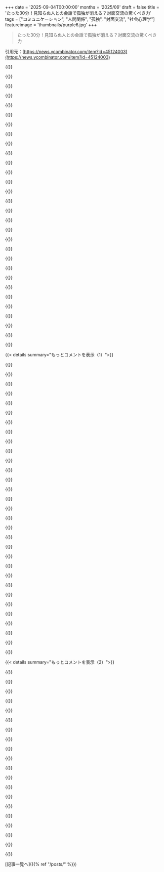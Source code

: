 +++
date = '2025-09-04T00:00:00'
months = '2025/09'
draft = false
title = 'たった30分！見知らぬ人との会話で孤独が消える？対面交流の驚くべき力'
tags = ["コミュニケーション", "人間関係", "孤独", "対面交流", "社会心理学"]
featureimage = 'thumbnails/purple6.jpg'
+++

> たった30分！見知らぬ人との会話で孤独が消える？対面交流の驚くべき力

引用元：[https://news.ycombinator.com/item?id=45124003](https://news.ycombinator.com/item?id=45124003)




{{<matomeQuote body="ネットだとすぐ口論になるけど、現実ではそんなこと滅多にないよ。<br>見知らぬ人と話すべきだね。僕はいつも上手くいってるし、ほとんどの人は温かい。面と向かって話すと、心の秘密を打ち明けてくれる面白い効果もあるんだ（シリアルキラーに会って打ち明けられたこともあったな、へへ）。<br>意見が違う時も対面の方が楽。だから、みんな人と話す練習してごらん。今の世の中の問題の多くは孤独が原因だよ。" userName="lordnacho" createdAt="2025/09/04 10:57:20" color="#38d3d3">}}




{{<matomeQuote body="遠隔コミュニケーションには「非人間化」の側面が絶対あるよね。リアルタイムじゃない通信だと特に人間性が失われる。応答を考える時間があることで、相手を“人間”として受け入れにくくなるんだ。<br>僕は実際に何人もの殺人犯に会ったことがあるし、これからも会うんだろうね。友達と呼んでる人もいるくらいだよ。あの話は面白いし、本当だと信じるよ。もっと信じられない真実をたくさん聞いてきたからね。" userName="ChrisMarshallNY" createdAt="2025/09/04 12:58:52" color="#785bff">}}




{{<matomeQuote body="オンライン対話の非人間化ってさ、匿名性のせいなの？ それとも他にもっと理由があるのかな？" userName="sentinelsignal" createdAt="2025/09/04 13:10:40" color="">}}




{{<matomeQuote body="「シリアルキラーに会って打ち明けられた」って話、ぜひ詳しく聞きたいな！" userName="karmakurtisaani" createdAt="2025/09/04 11:12:35" color="">}}




{{<matomeQuote body="オンラインでの非人間化は、「都市効果」の誇張だと思うな。都会だと見知らぬ人には警戒するけど、北極や田舎なら話すよね。SNSも友達を作る場から敵を作る場に変わった感じ。仲間との結束が嫌悪感を通じて深まるのは昔からあるけど、ネットだとそれが増幅されちゃうんだ。" userName="pjc50" createdAt="2025/09/04 13:39:15" color="#38d3d3">}}




{{<matomeQuote body="いや、匿名性のせいじゃないと思うな。Facebook、LinkedIn、Nextdoorで実名なのにめちゃくちゃ過激でヘイトに満ちた投稿してる人、たくさんいるじゃん。" userName="subscribed" createdAt="2025/09/04 13:32:59" color="#ff33a1">}}




{{<matomeQuote body="研修医の頃、ロンドンからの帰り道でタクシーに乗ったんだ。<br>運転手とサッカーの話で盛り上がったんだけど、突然「もし誰か殺して死体処理するならどうする？」って聞かれたんだ。驚いたけど、適当に答えたよ。<br>数年後、ニュースで同じ町で複数の女性を殺害したタクシードライバーが逮捕されたのを見たんだ。体を埋めた場所もバラバラで。あの時の運転手と同じだって確信したよ。" userName="lordnacho" createdAt="2025/09/04 11:31:01" color="#785bff">}}




{{<matomeQuote body="「非人間化」っていう表現はあまり適切じゃないな。元々人間化なんてされてなかったんだから。<br>ユーザー視点では、そこに人間はいない。もし裏側が十分高性能なLLMに置き換わっても、ユーザー体験は何も変わらないだろうね。オンラインでの議論は、また別の目的のためのツールなんだよ。" userName="9rx" createdAt="2025/09/04 13:23:20" color="#ff5733">}}




{{<matomeQuote body="僕もそう思う。感情的なつながりがなくなるんだよね。ある一定の時間の後にそれが自然と起きるんだ（どれくらいの時間かっていうのは面白い研究になりそうだけど）。" userName="ChrisMarshallNY" createdAt="2025/09/04 13:53:12" color="">}}




{{<matomeQuote body="オンラインだと誰かに見られてる感じで、皮肉とか点数稼ぎになっちゃうけど、対面ならただ人間同士としてその瞬間を乗り越えようとするだけだよな。" userName="RataNova" createdAt="2025/09/04 11:16:49" color="#ff33a1">}}




{{<matomeQuote body="都市効果ってSuburbiaの理想化じゃない？俺も含めて、人は好きなものに偏るんだよ。俺は都市が好きだから交流もポジティブ。憎しみによる繋がりって話は面白いけど、都市に繋がりは感じないな。むしろSuburbiaの分離が憎しみの元だと思うよ。" userName="pastage" createdAt="2025/09/04 19:55:26" color="">}}




{{<matomeQuote body="「フライトで隣の人が離婚話してくれた、セラピーみたいに」って例、すぐ飽きるし、感情をぶつけられてるみたいで疲れるんだよな。" userName="chasd00" createdAt="2025/09/04 15:03:55" color="">}}




{{<matomeQuote body="感情的な繋がりがなくなると憎しみとかDehumanizationがなくなるって意見には反対。そんな交流全部感情的だし、むしろ相手の反応を考えない方が感情は燃え上がる。これって「Flame Wars」って言うだろ、「Analytical Wars」じゃないんだから。" userName="altruios" createdAt="2025/09/04 15:55:01" color="#38d3d3">}}




{{<matomeQuote body="OmegleみたいなRandom-chat Websitesが面白い比較対象だよな。俺もたくさん使ってたけど、一人とペアになるから観客はいない。テキストだけだったけど「見知らぬ人との30分」みたいな研究に近かった。罵り合いもあったけど、深い話になる方が多かったよ。<br>Usenetも別の比較対象。HNみたいに点数稼ぎはないけど、Flame Warsはあったらしい。Usenet経験者いる？現代のXとかRedditと比べてどうだった？特に「Eternal September」後のUsenetが気になるね。あと、4chanみたいな完全匿名だと、守るべきPersonaが少ないから点数稼ぎも少ないかも？" userName="0xDEAFBEAD" createdAt="2025/09/04 19:43:28" color="#38d3d3">}}




{{<matomeQuote body="もし人気の少ないOnline RPGの隅っこで彼らに会ったらどうなると思う？" userName="card_zero" createdAt="2025/09/04 14:11:22" color="">}}




{{<matomeQuote body="都市での交流ってほとんどが無関心だよな。Subwayでたくさんの人とすれ違っても、交流とは思わないでしょ。ただお互い無視するだけ。Wildernessで会った時とは違うよな。" userName="pjc50" createdAt="2025/09/04 21:57:46" color="">}}




{{<matomeQuote body="人って自分の世界に閉じこもる「Bubble Effect」ってのがあるんだ。車を運転すると、他の人への態度が変わって「Road Rage」が起きるのと似た感じだね。" userName="rapnie" createdAt="2025/09/04 16:39:55" color="#ff5c5c">}}




{{<matomeQuote body="俺が言ってるのは感情的な繋がりだよ。君が言ってるのは、繋がりがなくなった時に自分の中で起こる内向きなことみたいだね。Analyticalなことって、感情的な繋がりの喪失なんだ。" userName="ChrisMarshallNY" createdAt="2025/09/04 17:03:07" color="">}}




{{<matomeQuote body="Deep Southに住んでるんだけど、表面的には親切でも本音はヘイトや人種差別まみれの人もいるんだよね。そういう人との会話は精神的にきついから、いつでも立ち去る準備はしてる。対面交流が良いとは限らないってこと。" userName="sixothree" createdAt="2025/09/04 15:24:44" color="#45d325">}}




{{<matomeQuote body="「世界のほとんどの問題は孤独」って意見あるけど、世界をダメにしてる人たちが信じる奇妙な理論はもっとたくさんあると思うよ。Jerry Springerも自分とは関係ない世界の破滅論を語ってたのが面白かったな。" userName="alexashka" createdAt="2025/09/04 19:32:30" color="">}}




{{<matomeQuote body="見知らぬ人と話して問題なかった、って言うけど、俺はシリアルキラーに会って、どうやって死体を処理するか聞かれたんだよ。女だったらもっとひどい目にあったかもね。失礼なオンラインの相手の方が、死体の処理法を聞いてくるシリアルキラーよりずっとマシ！" userName="ipaddr" createdAt="2025/09/04 12:23:20" color="#ff5c5c">}}




{{<matomeQuote body="対面だと意見の食い違いが収まりやすいって言うけど、俺はリアルの方が不愉快な人間になりがちだな。ネットだとじっくり考えて投稿できるから衝動的にならないし、ネットポイントのために議論を深める。でもリアルだと相手を馬鹿だと思って、理屈じゃなく感情的にぶつかっちゃうことが多いんだよね。" userName="aleph_minus_one" createdAt="2025/09/04 14:45:07" color="#785bff">}}




{{<matomeQuote body="インターネットでのやり取りが全部ソロ活動って発想はなかったな。すごく考えさせられる。" userName="jv22222" createdAt="2025/09/04 15:44:46" color="">}}




{{<matomeQuote body="都市における共通のヘイト、って話が理解できないな。都市は色んな人と交流する機会を提供してくれるし、自分の視野を広げてくれるはず。インターネットやラジオでヘイトが広がるのと一緒だよ。メガシティにも住んだし、田舎にも住んだけど、俺の経験はあなたの言う都市の姿とは全く違うな。" userName="pastage" createdAt="2025/09/05 06:29:22" color="#45d325">}}




{{<matomeQuote body="インターネットのやり取りがソロ、ってのは違うと思うな。オンラインとオフラインが繋がってる場所はたくさんあるよ。でもAIエージェントが全部自動でやってくれるようになったら、本当に私たちは互いから完全に切り離されちゃうだろうね。" userName="rapnie" createdAt="2025/09/04 16:46:33" color="#38d3d3">}}




{{<matomeQuote body="相手が本当に興味を持ってるのか、それともただ合わせてくれてるだけなのか、って見抜けるかどうかは、ほとんどの人がソーシャルキューを読むのが得意だから大丈夫でしょ。" userName="titanomachy" createdAt="2025/09/04 15:12:25" color="">}}




{{<matomeQuote body="「見知らぬ人と話して問題なかった」って言うけど、俺からしたら「問題なかった」ってどういう意味？全然うまくいった試しがないんだけど。面白い会話なんて一度もないし、気まずくて退屈な会話ばっかりだよ。" userName="cortesoft" createdAt="2025/09/04 15:16:18" color="#ff5733">}}




{{<matomeQuote body="ホロデッキのNPCと話すのと同じって言えるんじゃない？結局、顔を合わせた会話も孤独な活動なんだよ。" userName="socalgal2" createdAt="2025/09/04 21:58:46" color="">}}




{{<matomeQuote body="見知らぬ人が連続殺人鬼のフリをしてGPを驚かせようとしてたんだけど、GPはそれを信じちゃうくらい純真だったって話だね。" userName="astura" createdAt="2025/09/04 11:19:45" color="">}}




{{<matomeQuote body="社会的孤立こそが現代の大きな問題だと確信してるよ。間違った意見は正すべきだけど、世の中の憎しみの多くは孤独が原因だって、証拠がハッキリしてるんだ。<br>https://www.sciencedirect.com/science/article/pii/S235215462...<br>https://www.sciencedirect.com/science/article/pii/S027795362...<br>https://www.psychiatrist.com/news/hate-lies-and-loneliness-f..." userName="alex-moon" createdAt="2025/09/04 08:22:40" color="#ff5733">}}




{{< details summary="もっとコメントを表示（1）">}}

{{<matomeQuote body="友達と話してたんだけど、豊かな社会では孤独でいられるけど、人間は元々群れで生きる動物だから良くないんだ。現代の最大の罪は使い捨ての人間を生み出すこと。昔はパン職人みたいに、自分の仕事がコミュニティに貢献してるって実感があったけど、今の匿名企業で広告配信してる私たちはどうだろうね？" userName="999900000999" createdAt="2025/09/04 09:08:29" color="#ff33a1">}}




{{<matomeQuote body="99.9%同意！人間は社交的な動物だって、認めなくてもそうなんだ。広告には価値があるって最近知ったから、前のコメントの最後の文には同意できないな。広告が上手く機能してないと、コンサート知らなかったとか、セール逃したとか、お店が閉まったとか、ツールを知らなかったとか、ネガティブな気持ちになっちゃうよね。" userName="koliber" createdAt="2025/09/04 09:20:53" color="">}}




{{<matomeQuote body="君の意見に完全に反対じゃないけど、ちょっと自己欺瞞に近いと思うよ。広告の唯一の目的は、広告主が有利になるように消費者の購買行動を変えることだ。情報提供は偶発的なものに過ぎない。製品情報が欲しいなら、独立した第三者から得る方がずっと良いに決まってる。" userName="myrmidon" createdAt="2025/09/04 09:36:41" color="">}}




{{<matomeQuote body="これって、ソーシャルメディアサイトのせいもあるんじゃないかな？達成したことの薄っぺらい部分を見せびらかしたり、偏った意見を増幅させたりするような交流の仕方が、昔ながらの一緒に過ごす時間を奪ってるような気がするんだ。" userName="rkagerer" createdAt="2025/09/04 08:31:16" color="#ff5733">}}




{{<matomeQuote body="広告って、君の注意を奪い合うゼロサムゲームのプレイヤーなんだ。集中してるところを邪魔して、君の自主性を攻撃し、彼らが推すものに目を向けさせようとする。競争が激しいから、テキストじゃダメ、画像もダメ、動画もダメ、閉じるボタンが小さい強制的な広告が必要になる。広告主はもし可能なら、物理的に君の頭を掴んででも注目させようとするだろうね。" userName="barrkel" createdAt="2025/09/04 11:27:15" color="#785bff">}}




{{<matomeQuote body="最近の広告のやり方ってほとんど間違ってるよ！嘘もOKだし、ユーザーが興味なくても商品を押し付ける。お金のある製品が勝つし、広告製作者は人の心理を悪用して売り上げを伸ばすんだ。AIが進歩すれば、こんな問題も解決できるかもね。私のAIエージェントが、私が必要な時に邪魔されずに適切な製品を見つけてくれるようになるのを期待してるよ。" userName="narmiouh" createdAt="2025/09/04 09:38:01" color="#ff33a1">}}




{{<matomeQuote body="広告の目的はそれだけじゃないって意見には同意できないな。多くの人は広告をスパムメールとか電話と狭く捉えがちだけど、マーケティングはまず情報を与えるものなんだ。抱えてる問題の解決策や製品名、代替品なんかを教えてくれる。例えば、欲しかったプログラミングライブラリや旅行先の情報、お気に入りのWebフレームワーク、好きな飲み物のブランドだって、何らかのマーケティングで知ったはずだよ。" userName="koliber" createdAt="2025/09/04 10:14:45" color="#785bff">}}




{{<matomeQuote body="多くのウェブ広告と同じく、学校の募金やコンサートの告知なども「注意を引こう」とするものだよね。でもこれらって嫌な広告とは違う感じがする。人々は悪い広告ばかり警戒してるから、世の中にある良い広告やポジティブな広告の価値を見落としがちだよ。" userName="koliber" createdAt="2025/09/04 13:25:41" color="">}}




{{<matomeQuote body="「ソーシャルメディアが伝統的な一緒に過ごす時間を奪っている」って話だけど、ソーシャルメディアが”本当に社会的”だって思い込み自体が、リアルな社会を維持する昔ながらの方法をダメにしてるんだよ。" userName="heresie-dabord" createdAt="2025/09/04 08:39:55" color="">}}




{{<matomeQuote body="「孤独は他人といても解消されない」って話だけど、それってむしろ”疎外”って言った方がいいかもね。ハンナ・アーレントのファシズム理論にも当てはまるし。今の世の中、疎外はSNSや生活費の高騰で加速されてる。何もかもが敵対的になって、物も買えないし、お前はダメ人間だって言われる。驚くこともないでしょ？" userName="energy123" createdAt="2025/09/04 10:11:29" color="#ff5733">}}




{{<matomeQuote body="「広告は情報を提供する」って言うけど、あれは結局、商品を買わせるのが目的でしょ？会社はあなたが知ることなんて気にしてないよ。あと、プログラミングライブラリを知るのも、パッケージ検索とかであって、無理やり押し付けられる広告とは違う。コーラのCMで得られる情報なんてほとんどないし、独立したレビューの方がずっとマシだよ。" userName="Ukv" createdAt="2025/09/04 11:36:31" color="">}}




{{<matomeQuote body="あなたは”広告”を”告知”や”リスト”とごっちゃにしてる。それらが違うのは、実際に違うからだよ。広告が成功してるのは、私たちが「知らない人が心理的な手口でお金を奪う」のを当たり前だと思ってるから。みんな警戒してないのが問題なんだ。広告を避ける生活を試せば、それがどれだけ悪いか、本当に大切なものに集中できるようになるか気づくはずだ。" userName="bityard" createdAt="2025/09/04 14:47:01" color="">}}




{{<matomeQuote body="僕が歩いたり、自転車や公共交通機関を使うのが好きな理由の一つがこれだね。そうすれば、普段出会わないような人たちと会って、話せるチャンスがあるから。でも最近は、みんなスマホやイヤホンしてるから、そういう機会も減ってるけどね。" userName="CalRobert" createdAt="2025/09/04 08:57:19" color="#ff5733">}}




{{<matomeQuote body="「人々は合理的で、非合理に見える行動にも理由がある」って意見もあったけど、個人や企業が自分たちの利益のために、社会全体に有害な行動を取ることもあるよ。そういう有害な行動は法律で規制できるけど、それに気づかなかったり、力のある人が反対すると、実現までには時間がかかるんだ。" userName="Ukv" createdAt="2025/09/04 10:08:59" color="">}}




{{<matomeQuote body="僕が言う”広告”って、求人やイベントの告知、Amazonの商品説明、ウェブサイトでの紹介、ネットでの口コミとか、もっと広い意味なんだ。広告とそれ以外の区別って曖昧だし、これら全部をマーケティングの一部として捉えたい。広告が多すぎるのはその通りだけど、マーケティングや広告が価値を生むこともあるって言いたいんだ。君みたいに批判を絞る方が、建設的な議論になると思うよ。" userName="koliber" createdAt="2025/09/04 14:56:22" color="">}}




{{<matomeQuote body="孤独なだけじゃなく、孤立してると他人について安易な一般化をしちゃって、ヘイトに満ちた話に騙されがちだよな。自分と違う人たちとちゃんと正直に交流して理解できたら、その人たちへの単純な憎しみを感じなくなるんだ。" userName="mihaic" createdAt="2025/09/04 08:33:23" color="#785bff">}}




{{<matomeQuote body="議論は人間関係を築くのにすごく良い方法だよね。現代の問題は、完璧な知識に自信満々で、それを押し付けたがる人が、相手が素直に受け入れないと攻撃的になること。これじゃ良い結果にはならないよな。同じ物事や証拠を見ても、知性が劣らない二人が違う結論に至ることがあるって、みんな忘れがちだと思う。" userName="somenameforme" createdAt="2025/09/04 09:14:38" color="">}}




{{<matomeQuote body="人を孤立させるテクノロジーはもっと昔からあるよ。俺の住むアパートの隣人で、歩いたり、自転車に乗ったり、バスを使う人たちとはみんな顔見知りなんだ。何度も交流がある。でも、地下駐車場にエレベーターで行く人たちとは、全然会わないんだよな。" userName="rahulnair23" createdAt="2025/09/04 09:14:07" color="#38d3d3">}}




{{<matomeQuote body="去年、人に出会うために数ヶ月ジムに通ったんだけど、完全に読み間違いだったよ。近所のほとんどの公共ジムは「私を放っておいてくれ」って雰囲気が強くて、ほとんどアイコンタクトもないんだ。みんなイヤホンをしてたから邪魔しないようにしてたし、イヤホンしてない人にたまに「ハロー」って言っても、無言の怖い視線が返ってくるだけだったから、もうやめたよ。" userName="bityard" createdAt="2025/09/04 15:06:25" color="#ff5733">}}




{{<matomeQuote body="どんな社会でも一人でいるなんて無理だぞ。金銭的な意味じゃなくて、鬱になるって意味でね。多くの人がこのことに気づいてないのが問題だよな。" userName="stavros" createdAt="2025/09/04 09:26:42" color="#ff5733">}}




{{<matomeQuote body="昔はソーシャルネットワークがあったよな。リアルで知ってる人とパソコンで話せたんだ。それからソーシャルメディアになって、友達の投稿が一つのフィードで見れるようになった。テレビやラジオみたいに情報が流れてくる感じ。最後にただのメディアになっちゃって、フィードは同じだけど友達のじゃなくなったんだ。知らないマイクロセレブとか広告とか、視聴者を惹きつけて会社に利益をもたらすものが流れてくる。Tiktokがその典型だけど、今じゃみんなそうなってるよな。" userName="immibis" createdAt="2025/09/04 10:10:35" color="#ff5c5c">}}




{{<matomeQuote body="砂糖入り飲料は摂りすぎない方がいいし、消費を促す広告はネットでマイナスだと思うよ。広告の定義を広げすぎると、みんなが問題視してる「勝手に商品を押し付けられる」って話とはズレてきちゃうよね。" userName="Ukv" createdAt="2025/09/04 14:58:06" color="">}}




{{<matomeQuote body="特定の人たちを憎んで、あらゆる想像上の問題のせいにするのが、まさか孤立や孤独につながるなんて！皮肉だよ。あなたの意見に賛成してるってことね。" userName="latexr" createdAt="2025/09/04 08:33:58" color="#45d325">}}




{{<matomeQuote body="YouTubeでいつもひどい商品の広告ばっかり出るんだよね。Apple TVで見てる時と全然違うし。GoogleがYouTube Premiumに入らせるために嫌がらせしてるって確信しちゃってるよ。" userName="arethuza" createdAt="2025/09/04 12:37:55" color="">}}




{{<matomeQuote body="おしゃれでかっこいいのかもしれないけど、スクロールすると画面全体がアニメーションするウェブサイトのデザイン、すごく苦手なんだよね。普通のスクロールとテキストの方が断然いいし、これだと集中力が切れて頭がぼーっとしちゃう。デフォルトの動作を上書きするなら、もっとアクセシブルなバージョンを用意してほしいな。10秒でタブを閉じちゃったよ。" userName="saberience" createdAt="2025/09/04 09:14:55" color="#ff5c5c">}}




{{<matomeQuote body="普通はこの意見に同意なんだけど、Puddingだけは例外だね。彼らのブランドって感じで、JavaScriptを使ったアートやメディアに没入できるのがいいんだ。これはSaaSの製品ページみたいに情報を得るためじゃなくて、アートとして楽しんでるからね。この記事も300語くらいでまとめられるけど、それだと感情的な楽しさがなくなっちゃうと思うよ。" userName="rorads" createdAt="2025/09/04 09:28:30" color="#ff33a1">}}




{{<matomeQuote body="Rickrollingの視覚史に関する記事（https://pudding.cool/2021/07/rickrolling/）ほどじゃないけど、これもきれいで面白いプロジェクトだよ。" userName="kayge" createdAt="2025/09/04 19:29:56" color="">}}




{{<matomeQuote body="JavaScriptを無効にしてテキストだけ読めたらいいのにね。このスタイルは嫌いだし、俺のパソコンだとカクカクするんだ。全部スクロールして読んだけど、結局は知らない人と話すのはそんなに悪いことじゃないって話だっただけだったよ。" userName="palata" createdAt="2025/09/04 11:10:51" color="#38d3d3">}}




{{<matomeQuote body="ウェブ全体が、あなたが好きな時代で開発を止めるって期待するのはやめてほしいな。" userName="ndileas" createdAt="2025/09/04 11:24:22" color="">}}




{{<matomeQuote body="JavaScriptをオフにする方法についてだね。Firefoxなら`about:config`で`javascript.enabled`をfalseにするんだって。でも、多くのサイトは動かなくなるから注意してね。" userName="NiloCK" createdAt="2025/09/04 12:18:42" color="#ff5c5c">}}

{{</details>}}




{{< details summary="もっとコメントを表示（2）">}}

{{<matomeQuote body="このサイト、JavaScriptがないと全然使えないんだよね。" userName="ThePowerOfFuet" createdAt="2025/09/04 13:28:07" color="">}}




{{<matomeQuote body="うん、私の言いたいこと、ちょっとずれてるね（笑）。まさに今話してるこのサイトのコンテンツを、JavaScriptなしで読めたらいいのにって思ってたんだ。" userName="palata" createdAt="2025/09/04 21:42:36" color="">}}




{{<matomeQuote body="ここで「prefers-reduced-motion」を推したいな。これは動作を控えめにしたいってことを知らせる標準的な方法だと思う。残念ながら、これに対応してるサイトはまだ少ないんだけどね。詳しくはこちら: https://developer.mozilla.org/en-US/docs/Web/CSS/@media/pref..." userName="8organicbits" createdAt="2025/09/04 11:31:29" color="#ff5733">}}




{{<matomeQuote body="これはアートだよ。彼らはこの見せ方を望んだんだから。アクセシビリティが目的じゃないんだよ。" userName="1970-01-01" createdAt="2025/09/04 13:11:59" color="">}}




{{<matomeQuote body="それはそうだけど、全部のアートが良いわけじゃないんだよ。下手なものもたくさんあるし、これはその悪い例の一つだね。" userName="dolebirchwood" createdAt="2025/09/04 19:17:47" color="">}}




{{<matomeQuote body="これこそインターネットだけで見られるネガティブさだよね。この研究で明らかになったような。直接会って「君のアートはひどい」なんて言える？" userName="mcluck" createdAt="2025/09/04 22:54:22" color="#ff5c5c">}}




{{<matomeQuote body="このコメントを読むまで、まさかスクロールするなんて全然知らなかったよ！ずっとこのページが何なのか分からなくて困ってたんだ。" userName="nonethewiser" createdAt="2025/09/04 14:57:23" color="">}}




{{<matomeQuote body="これは単に「派手」で中身がないこともあるけど、今回は内容を伝えるのに意味のある、もっと魅力的な方法だと思うな。もし気に入らなくても、10秒で閉じるほど不快に感じるのはちょっと理解しがたいかな…。<br>" userName="qnpnp" createdAt="2025/09/04 09:25:33" color="#ff33a1">}}




{{<matomeQuote body="それがね、文字や画像が画面中で動き回るせいで、文字通り吐き気がするんだ。体が physically unwell な感じ。通常の動画とか普通のスクロールじゃこんなことないよ。スクロールバーを乗っ取って、文字や画像を動かすサイト特有の現象だね。" userName="saberience" createdAt="2025/09/04 10:02:37" color="#ff5733">}}




{{<matomeQuote body="NYTやWashington Postみたいな先進的なメディア使い方は好きだけど、この記事は別。延々とスクロールしないと情報が少しずつ出てこないからイライラしたし、途中で読むのやめたよ。まるで仕事みたいで、表現がメッセージを圧倒しちゃってるね。静止してるのにCPU食うのも変だ。" userName="llm_nerd" createdAt="2025/09/04 12:13:07" color="#38d3d3">}}




{{<matomeQuote body="あのウェブサイトは本当にひどかったね。なんで誰かがスクロールジャックのアニメーションを選んだのか、ましてやテキストボックスがズームしてくるような表示にしたのか、全然理解できないよ。" userName="thfuran" createdAt="2025/09/04 11:48:19" color="#45d325">}}




{{<matomeQuote body="こういうプロジェクトで”静的”な表示モードを選べたら、もっと良かったのにね。" userName="RataNova" createdAt="2025/09/04 11:18:50" color="">}}




{{<matomeQuote body="これは特に最悪だ。支離滅裂で意味不明だし、コンテンツに関連するものを全然見せてくれないからね。" userName="gowld" createdAt="2025/09/04 16:02:18" color="">}}




{{<matomeQuote body="私のスマホだとさらにひどかったよ。全画面アニメーションが出てくるたびにサイトがカクカクになって、500ms以上のラグが発生してFPSも一桁台だったもん。" userName="itsTyrion" createdAt="2025/09/05 16:36:33" color="#ff5c5c">}}




{{<matomeQuote body="ひょっとして私のスマホの使い方が間違ってるのかもだけど、モバイルでの体験がひどすぎて、読むのを途中でやめちゃったんだ。" userName="puika" createdAt="2025/09/04 15:31:12" color="">}}




{{<matomeQuote body="うん、記事には興味あったんだ。でも、この表現方法が”見た目重視で使いにくかった”から、途中で読むのをやめちゃったよ。結局、リンクをLLMに渡して「これ要約して」って頼んだくらいだもん…" userName="polotics" createdAt="2025/09/04 09:26:25" color="#ff33a1">}}




{{<matomeQuote body="これは本当に素晴らしいデザインだよ。凝ったウェブサイトの中でも珍しく、ブラウザの標準スクロールを上書きするのが理にかなってる。右側の30分タイムラインはスクロール操作の文脈を明確にしてくれて、通常のスクロールバーではできない表現だね。普通はデザイナーが”美しいスライドの連続”を求めるせいで変なスクロールになるんだけど、これは違う。" userName="pavlov" createdAt="2025/09/04 07:20:18" color="#785bff">}}




{{<matomeQuote body="スクロールすべきだと気づくまでにものすごく時間がかかったよ。だって、スクロールするものがあるなんて、全く示されてなかったんだもん。アバタークリックしてもダメで、”by alvin chang”をクリックしたけど、やっぱり想像通りだった。だから最初、ポッドキャストかと思ってオーディオ確認したり、別のブラウザで試したり。結局、HNコメントを読んで「ああ…素晴らしいデザイン？」ってなったんだ。" userName="tjoff" createdAt="2025/09/04 08:33:50" color="#ff33a1">}}




{{<matomeQuote body="私も同感だよ！一度スクロールする方法がわかればかなり良いんだけど、君と同じで最初はずっと画面のトップでフリーズしてた。ヒーロー部分に下向きの矢印があったら、かなり分かりやすくなっただろうね。" userName="n2d4" createdAt="2025/09/04 08:39:28" color="#785bff">}}

{{</details>}}



[記事一覧へ]({{% ref "/posts/" %}})
